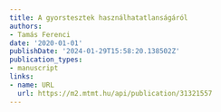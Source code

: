 ```yaml
---
title: A gyorstesztek használhatatlanságáról
authors:
- Tamás Ferenci
date: '2020-01-01'
publishDate: '2024-01-29T15:58:20.138502Z'
publication_types:
- manuscript
links:
- name: URL
  url: https://m2.mtmt.hu/api/publication/31321557
---
```

